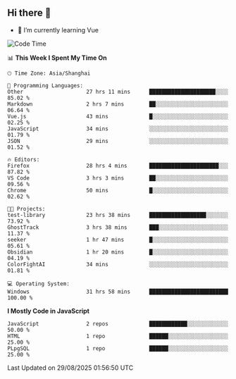 ## Hi there 👋

- 🌱 I’m currently learning Vue

<!--START_SECTION:waka-->
![Code Time](http://img.shields.io/badge/Code%20Time-840%20hrs%201%20min-blue)

📊 **This Week I Spent My Time On** 

```text
🕑︎ Time Zone: Asia/Shanghai

💬 Programming Languages: 
Other                    27 hrs 11 mins      █████████████████████░░░░   85.02 % 
Markdown                 2 hrs 7 mins        ██░░░░░░░░░░░░░░░░░░░░░░░   06.64 % 
Vue.js                   43 mins             █░░░░░░░░░░░░░░░░░░░░░░░░   02.25 % 
JavaScript               34 mins             ░░░░░░░░░░░░░░░░░░░░░░░░░   01.79 % 
JSON                     29 mins             ░░░░░░░░░░░░░░░░░░░░░░░░░   01.52 % 

🔥 Editors: 
Firefox                  28 hrs 4 mins       ██████████████████████░░░   87.82 % 
VS Code                  3 hrs 3 mins        ██░░░░░░░░░░░░░░░░░░░░░░░   09.56 % 
Chrome                   50 mins             █░░░░░░░░░░░░░░░░░░░░░░░░   02.62 % 

🐱‍💻 Projects: 
test-library             23 hrs 38 mins      ██████████████████░░░░░░░   73.92 % 
GhostTrack               3 hrs 38 mins       ███░░░░░░░░░░░░░░░░░░░░░░   11.37 % 
seeker                   1 hr 47 mins        █░░░░░░░░░░░░░░░░░░░░░░░░   05.61 % 
Obsidian                 1 hr 20 mins        █░░░░░░░░░░░░░░░░░░░░░░░░   04.19 % 
ColorFightAI             34 mins             ░░░░░░░░░░░░░░░░░░░░░░░░░   01.81 % 

💻 Operating System: 
Windows                  31 hrs 58 mins      █████████████████████████   100.00 % 
```

**I Mostly Code in JavaScript** 

```text
JavaScript               2 repos             ████████████░░░░░░░░░░░░░   50.00 % 
HTML                     1 repo              ██████░░░░░░░░░░░░░░░░░░░   25.00 % 
PLpgSQL                  1 repo              ██████░░░░░░░░░░░░░░░░░░░   25.00 % 
```




 Last Updated on 29/08/2025 01:56:50 UTC
<!--END_SECTION:waka-->
